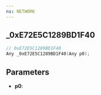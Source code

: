 ```yaml
---
ns: NETWORK
---
```

## _0xE72E5C1289BD1F40

```c
// 0xE72E5C1289BD1F40
Any _0xE72E5C1289BD1F40(Any p0);
```

## Parameters
* **p0**:
